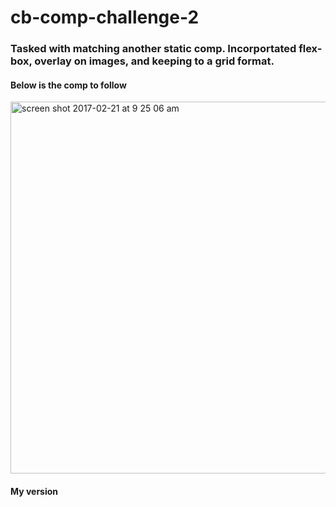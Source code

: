 # cb-comp-challenge-2

### Tasked with matching another static comp. Incorportated flex-box, overlay on images, and keeping to a grid format. 

#### Below is the comp to follow
<img width="595" alt="screen shot 2017-02-21 at 9 25 06 am" src="https://cloud.githubusercontent.com/assets/18603030/23173870/d3628e8e-f817-11e6-8175-c1d08f35bf93.png">


#### My version 


